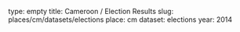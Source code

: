 type: empty
title: Cameroon / Election Results
slug: places/cm/datasets/elections
place: cm
dataset: elections
year: 2014
